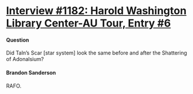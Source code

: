 # [Interview #1182: Harold Washington Library Center-AU Tour, Entry #6](https://www.theoryland.com/intvmain.php?i=1182#6)

#### Question

Did Taln’s Scar [star system] look the same before and after the Shattering of Adonalsium?

#### Brandon Sanderson

RAFO.

